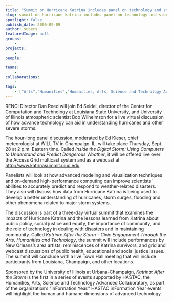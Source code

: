 ```yaml
---
title: "Summit on Hurricane Katrina includes panel on technology and storm prediction"
slug: summit-on-hurricane-katrina-includes-panel-on-technology-and-storm-prediction
spotlight: false
publish_date: 2006-09-09
author: subers
featuredImage: null
groups:
    - 
projects:
    - 
people:
    - 
teams: 
    - 
collaborations:
    - 
tags:
    - ["Arts","Humanities","Humanities, Arts, Science and Technology Advanced Collaboratory (HASTAC)","storm prediction"]
---
```

RENCI Director Dan Reed will join Ed Seidel, director of the Center for Computation and Technology at Louisiana State University, and University of Illinois atmospheric scientist Bob Wilhelmson for a live virtual discussion of how advance technology can aid in understanding hurricanes and other severe storms. <!--more-->

The hour-long panel discussion, moderated by Ed Kieser, chief meteorologist at WILL TV in Champaign, IL, will take place Thursday, Sept. 28 at 2 p.m. Eastern time. Called <em>Inside the Digital Storm: Using Computers to Understand and Predict Dangerous Weather</em>, it will be offered live over the Access Grid multicast system and as a webcast at http://www.katrinasummit.uiuc.edu.

Panelists will look at how advanced modeling and visualization techniques and on-demand high-performance computing can improve scientists’ abilities to accurately predict and respond to weather-related disasters. They also will discuss how data from Hurricane Katrina is being used to develop a better understanding of hurricanes, storm surges, flooding and other phenomena related to major storm systems.

The discussion is part of a three-day virtual summit that examines the impacts of Hurricane Katrina and the lessons learned from Katrina about public policy, social justice and equity, the importance of community, and the role of technology in dealing with disasters and in maintaining community. Called <em>Katrina: After the Storm – Civic Engagement Through the Arts, Humanities and Technology</em>, the summit will include performances by New Orleans’s area artists, reminiscences of Katrina survivors, and grid and webcast discussions of public health, educational and social justice issues. The summit will conclude with a live Town Hall meeting that will include participants from Louisiana, Champaign, and other locations.

Sponsored by the University of Illinois at Urbana-Champaign, <em>Katrina: After the Storm</em> is the first in a series of events supported by HASTAC, the Humanities, Arts, Science and Technology Advanced Collaboratory, as part of the organization’s “inFormation Year.” HASTAC inFormation Year events will highlight the human and humane dimensions of advanced technology.
